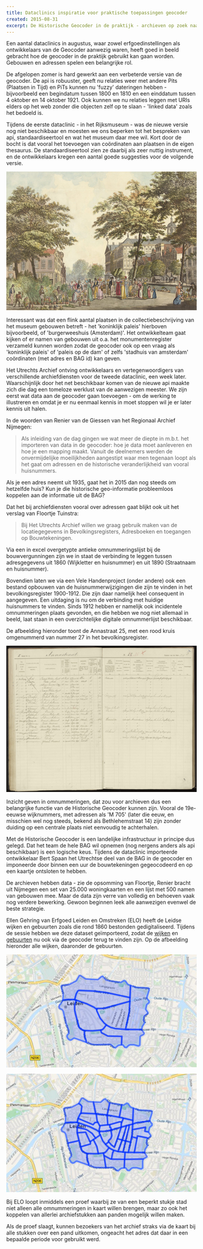 ```yaml
---
title: Dataclinics inspiratie voor praktische toepassingen geocoder
created: 2015-08-31
excerpt: De Historische Geocoder in de praktijk - archieven op zoek naar adressen en gebouwen
---
```


Een aantal dataclinics in augustus, waar zowel erfgoedinstellingen als ontwikkelaars van de Geocoder aanwezig waren, heeft goed in beeld gebracht hoe de geocoder in de praktijk gebruikt kan gaan worden. Gebouwen en adressen spelen een belangrijke rol.

De afgelopen zomer is hard gewerkt aan een verbeterde versie van de geocoder. De api is robuuster, geeft nu relaties weer met andere Pits (Plaatsen in Tijd) en PiTs kunnen nu 'fuzzy' dateringen hebben - bijvoorbeeld een begindatum tussen 1800 en 1810 en een einddatum tussen 4 oktober en 14 oktober 1921. Ook kunnen we nu relaties leggen met URIs elders op het web zonder die objecten zelf op te slaan - 'linked data' zoals het bedoeld is.

Tijdens de eerste dataclinic - in het Rijksmuseum - was de nieuwe versie nog niet beschikbaar en moesten we ons beperken tot het bespreken van api, standaardiseertool en wat het museum daar mee wil. Kort door de bocht is dat vooral het toevoegen van coördinaten aan plaatsen in de eigen thesaurus. De standaardiseertool zien ze daarbij als zeer nuttig instrument, en de ontwikkelaars kregen een aantal goede suggesties voor de volgende versie.

![paleis op de Dam](paleis.jpg)

Interessant was dat een flink aantal plaatsen in de collectiebeschrijving van het museum gebouwen betreft - het 'koninklijk paleis' hierboven bijvoorbeeld, of 'burgerweeshuis (Amsterdam)'. Het ontwikkelteam gaat kijken of er namen van gebouwen uit o.a. het monumentenregister verzameld kunnen worden zodat de geocoder ook op een vraag als 'koninklijk paleis' of 'paleis op de dam' of zelfs 'stadhuis van amsterdam' coördinaten (met adres en BAG id) kan geven.

Het Utrechts Archief ontving ontwikkelaars en vertegenwoordigers van verschillende archiefdiensten voor de tweede dataclinic, een week later. Waarschijnlijk door het net beschikbaar komen van de nieuwe api maakte zich die dag een tomeloze werklust van de aanwezigen meester. We zijn eerst wat data aan de geocoder gaan toevoegen - om de werking te illustreren en omdat je er nu eenmaal kennis in moet stoppen wil je er later kennis uit halen.

In de woorden van Renier van de Giessen van het Regionaal Archief Nijmegen:

> Als inleiding van de dag gingen we wat meer de diepte in m.b.t. het importeren van data in de geocoder: hoe je data moet aanleveren en hoe je een mapping maakt. Vanuit de deelnemers werden de onvermijdelijke moeilijkheden aangestipt waar men tegenaan loopt als het gaat om adressen en de historische veranderlijkheid van vooral huisnummers. 
> 
Als je een adres neemt uit 1935, gaat het in 2015 dan nog steeds om hetzelfde huis? Kun je die historische geo-informatie probleemloos koppelen aan de informatie uit de BAG?

Dat het bij archiefdiensten vooral over adressen gaat blijkt ook uit het verslag van Floortje Tuinstra:

> Bij Het Utrechts Archief willen we graag gebruik maken van de locatiegegevens in Bevolkingsregisters, Adresboeken en toegangen op Bouwtekeningen.
> 
Via een in excel overgetypte antieke omnummeringslijst bij de bouwvergunningen zijn we in staat de verbinding te leggen tussen adresgegevens uit 1860 (Wijkletter en huisnummer) en uit 1890 (Straatnaam en huisnummer).
>
Bovendien laten we via een Vele Handenproject (onder andere) ook een bestand opbouwen van de huisnummerwijzigingen die zijn te vinden in het bevolkingsregister 1900-1912. Die zijn daar namelijk heel consequent in aangegeven. Een uitdaging is nu om de verbinding met huidige huisnummers te vinden. Sinds 1912 hebben er namelijk ook incidentele omnummeringen plaats gevonden, en die hebben we nog niet allemaal in beeld, laat staan in een overzichtelijke digitale  omnummerlijst beschikbaar.

De afbeelding hieronder toont de Annastraat 25, met een rood kruis omgenummerd van nummer 27 in het bevolkingsregister.

![omnummering in de Annastraat](annastraat.jpg)

Inzicht geven in omnummeringen, dat zou voor archieven dus een belangrijke functie van de Historische Geocoder kunnen zijn. Vooral de 19e-eeuwse wijknummers, met adressen als 'M 705' (later die eeuw, en misschien wel nog steeds, bekend als Bethlehemstraat 14) zijn zonder duiding op een centrale plaats niet eenvoudig te achterhalen. 

Met de Historische Geocoder is een landelijke infrastructuur in principe dus gelegd. Dat het team de hele BAG wil opnemen (nog nergens anders als api beschikbaar) is een logische keus. Tijdens de dataclinic importeerde ontwikkelaar Bert Spaan het Utrechtse deel van de BAG in de geocoder en imponeerde door binnen een uur de bouwtekeningen gegeocodeerd en op een kaartje ontsloten te hebben.

De archieven hebben data - zie de opsomming van Floortje, Renier bracht uit Nijmegen een set van 25.000 woningkaarten en een lijst met 500 namen van gebouwen mee. Maar de data zijn verre van volledig en behoeven vaak nog verdere bewerking. Gewoon beginnen leek alle aanwezigen evenwel de beste strategie.

Ellen Gehring van Erfgoed Leiden en Omstreken (ELO) heeft de Leidse wijken en gebuurten zoals die rond 1860 bestonden gedigitaliseerd. Tijdens de sessie hebben we deze dataset geïmporteerd, zodat de [wijken](https://api.histograph.io/search?q=*&dataset=leidse-wijken) en [gebuurten](https://api.histograph.io/search?q=*&dataset=leidse-buurten) nu ook via de geocoder terug te vinden zijn. Op de afbeelding hieronder alle wijken, daaronder de gebuurten.

![Wijken in 19e-eeuws Leiden](leidse-wijken.png)


![Buurten in 19e-eeuwse Leidse wijken](leidse-buurten.png)

Bij ELO loopt inmiddels een proef waarbij ze van een beperkt stukje stad niet alleen alle omnummeringen in kaart willen brengen, maar zo ook het koppelen van allerlei archiefstukken aan panden mogelijk willen maken.

Als de proef slaagt, kunnen bezoekers van het archief straks via de kaart bij alle stukken over een pand uitkomen, ongeacht het adres dat daar in een bepaalde periode voor gebruikt werd.



